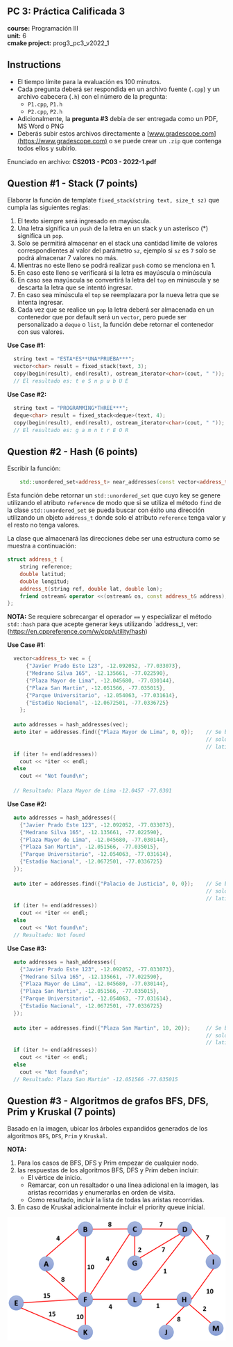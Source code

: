## **PC 3:** Práctica Calificada 3
**course:** Programación III  
**unit:** 6  
**cmake project:** prog3_pc3_v2022_1
## Instructions
- El tiempo límite para la evaluación es 100 minutos.
- Cada pregunta deberá ser respondida en un archivo fuente (`.cpp`) y un archivo cabecera (`.h`) con el número de la pregunta:
    - `P1.cpp`, `P1.h`
    - `P2.cpp`, `P2.h`
- Adicionalmente, la **pregunta #3** debía de ser entregada como un PDF, MS Word o PNG
- Deberás subir estos archivos directamente a [www.gradescope.com](https://www.gradescope.com) o se puede crear un `.zip` que contenga todos ellos y subirlo.

Enunciado en archivo: **CS2013 - PC03 - 2022-1.pdf**

## Question #1 - Stack (7 points)

Elaborar la función de template `fixed_stack(string text, size_t sz)` que cumpla las siguientes reglas:

1. El texto siempre será ingresado en mayúscula.
2. Una letra significa un `push` de la letra en un stack y un asterisco (*) significa un `pop`.
3. Solo se permitirá almacenar en el stack una cantidad límite de valores correspondientes al valor del parámetro `sz`, ejemplo si `sz` es `7` solo se podrá almacenar 7 valores no más.
4. Mientras no este lleno se podrá realizar `push` como se menciona en 1.
5. En caso este lleno se verificará si la letra es mayúscula o minúscula
6. En caso sea mayúscula se convertirá la letra del `top` en minúscula y se descarta la letra que se intentó ingresar.
7. En caso sea minúscula el `top` se reemplazara por la nueva letra que se intenta ingresar.
8. Cada vez que se realice un `pop` la letra deberá ser almacenada en un contenedor que por default será un `vector`, pero puede ser personalizado a `deque` o `list`, la función debe retornar el contenedor con sus valores. 

**Use Case #1:**
```cpp
  string text = "ESTA*ES**UNA*PRUEBA***";
  vector<char> result = fixed_stack(text, 3);
  copy(begin(result), end(result), ostream_iterator<char>(cout, " "));
  // El resultado es: t e S n p u b U E
```
**Use Case #2:**
```cpp
  string text = "PROGRAMMING*THREE***";
  deque<char> result = fixed_stack<deque>(text, 4);
  copy(begin(result), end(result), ostream_iterator<char>(cout, " "));
  // El resultado es: g a m n t r E O R
```

## Question #2 - Hash (6 points)

Escribir la función:

```cpp
    std::unordered_set<address_t> near_addresses(const vector<address_t>& address);
```
Esta función debe retornar un `std::unordered_set` que cuyo key se genere utilizando el atributo `reference` de modo que si se utiliza el método `find` de la clase `std::unordered_set` se pueda buscar con éxito una dirección utilizando un objeto `address_t` donde solo el atributo `reference` tenga valor y el resto no tenga valores.

La clase que almacenará las direcciones debe ser una estructura como se muestra a continuación:
```cpp
struct address_t {
    string reference;
    double latitud;
    double longitud;
    address_t(string ref, double lat, double lon);
    friend ostream& operator <<(ostream& os, const address_t& address);
};
```
**NOTA:** Se requiere sobrecargar el operador `==` y especializar el método `std::hash` para que acepte generar keys
          utilizando `address_t, ver: (https://en.cppreference.com/w/cpp/utility/hash)  

**Use Case #1:**
```cpp
  vector<address_t> vec = {
      {"Javier Prado Este 123", -12.092052, -77.033073},
      {"Medrano Silva 165", -12.135661, -77.022590},
      {"Plaza Mayor de Lima", -12.045680, -77.030144},
      {"Plaza San Martin", -12.051566, -77.035015},
      {"Parque Universitario", -12.054063, -77.031614},
      {"Estadio Nacional", -12.0672501, -77.0336725}
    };

  auto addresses = hash_addresses(vec);
  auto iter = addresses.find({"Plaza Mayor de Lima", 0, 0});    // Se busca utilizando un objeto address_t que
                                                                // solo contiene el valor de reference,
                                                                // latitud y longitud tiene 0, 0 al buscarlo
  if (iter != end(addresses))
    cout << *iter << endl;
  else
    cout << "Not found\n";

  // Resultado: Plaza Mayor de Lima -12.0457 -77.0301
```


**Use Case #2:**
```cpp
  auto addresses = hash_addresses({
    {"Javier Prado Este 123", -12.092052, -77.033073},
    {"Medrano Silva 165", -12.135661, -77.022590},
    {"Plaza Mayor de Lima", -12.045680, -77.030144},
    {"Plaza San Martin", -12.051566, -77.035015},
    {"Parque Universitario", -12.054063, -77.031614},
    {"Estadio Nacional", -12.0672501, -77.0336725}
  });

  auto iter = addresses.find({"Palacio de Justicia", 0, 0});    // Se busca utilizando un objeto address_t que
                                                                // solo contiene el valor de reference,
                                                                // latitud y longitud tiene 0, 0 al buscarlo
  if (iter != end(addresses))
    cout << *iter << endl;
  else
    cout << "Not found\n";
  // Resultado: Not found
```

**Use Case #3:**
```cpp
  auto addresses = hash_addresses({
    {"Javier Prado Este 123", -12.092052, -77.033073},
    {"Medrano Silva 165", -12.135661, -77.022590},
    {"Plaza Mayor de Lima", -12.045680, -77.030144},
    {"Plaza San Martin", -12.051566, -77.035015},
    {"Parque Universitario", -12.054063, -77.031614},
    {"Estadio Nacional", -12.0672501, -77.0336725}
  });

  auto iter = addresses.find({"Plaza San Martin", 10, 20});     // Se busca utilizando un objeto address_t que
                                                                // solo contiene el valor de reference,
                                                                // latitud y longitud tiene 0, 0 al buscarlo
  if (iter != end(addresses))
    cout << *iter << endl;
  else
    cout << "Not found\n";
  // Resultado: Plaza San Martin" -12.051566 -77.035015
```

## Question #3 - Algoritmos de grafos BFS, DFS, Prim y Kruskal (7 points)

Basado en la imagen, ubicar los árboles expandidos generados de los algoritmos `BFS`, `DFS`, `Prim` y `Kruskal`.

**NOTA:**  
1. Para los casos de BFS, DFS y Prim empezar de cualquier nodo.  
2. las respuestas de los algoritmos BFS, DFS y Prim deben incluir:
   * El vértice de inicio.  
   * Remarcar, con un resaltador o una línea adicional en la imagen, las aristas recorridas y enumerarlas en orden de visita.  
   * Como resultado, incluir la lista de todas las aristas recorridas.  
3. En caso de Kruskal adicionalmente incluir el priority queue inicial.

![img.png](img.png)
